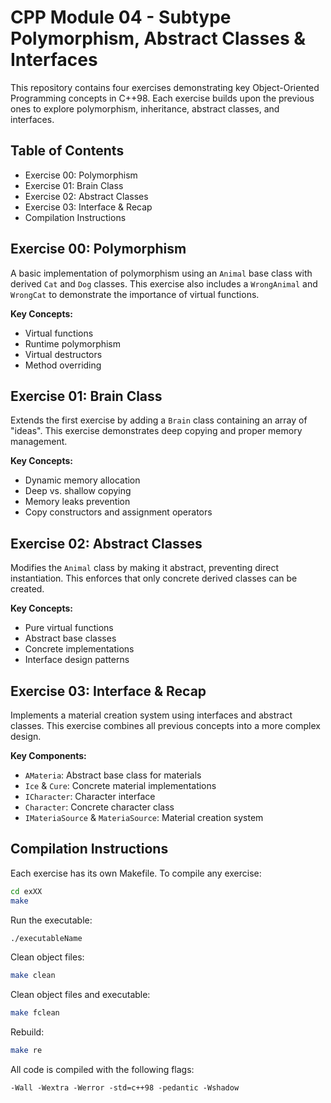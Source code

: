 # CPP Module 04 - Subtype Polymorphism, Abstract Classes & Interfaces

This repository contains four exercises demonstrating key Object-Oriented Programming concepts in C++98. Each exercise builds upon the previous ones to explore polymorphism, inheritance, abstract classes, and interfaces.

## Table of Contents
- Exercise 00: Polymorphism
- Exercise 01: Brain Class
- Exercise 02: Abstract Classes
- Exercise 03: Interface & Recap
- Compilation Instructions

## Exercise 00: Polymorphism

A basic implementation of polymorphism using an `Animal` base class with derived `Cat` and `Dog` classes. This exercise also includes a `WrongAnimal` and `WrongCat` to demonstrate the importance of virtual functions.

**Key Concepts:**
- Virtual functions
- Runtime polymorphism
- Virtual destructors
- Method overriding

## Exercise 01: Brain Class

Extends the first exercise by adding a `Brain` class containing an array of "ideas". This exercise demonstrates deep copying and proper memory management.

**Key Concepts:**
- Dynamic memory allocation
- Deep vs. shallow copying
- Memory leaks prevention
- Copy constructors and assignment operators

## Exercise 02: Abstract Classes

Modifies the `Animal` class by making it abstract, preventing direct instantiation. This enforces that only concrete derived classes can be created.

**Key Concepts:**
- Pure virtual functions
- Abstract base classes
- Concrete implementations
- Interface design patterns

## Exercise 03: Interface & Recap

Implements a material creation system using interfaces and abstract classes. This exercise combines all previous concepts into a more complex design.

**Key Components:**
- `AMateria`: Abstract base class for materials
- `Ice` & `Cure`: Concrete material implementations
- `ICharacter`: Character interface
- `Character`: Concrete character class
- `IMateriaSource` & `MateriaSource`: Material creation system

## Compilation Instructions

Each exercise has its own Makefile. To compile any exercise:

```bash
cd exXX
make
```

Run the executable:
```bash
./executableName
```

Clean object files:
```bash
make clean
```

Clean object files and executable:
```bash
make fclean
```

Rebuild:
```bash
make re
```

All code is compiled with the following flags:
```
-Wall -Wextra -Werror -std=c++98 -pedantic -Wshadow
```